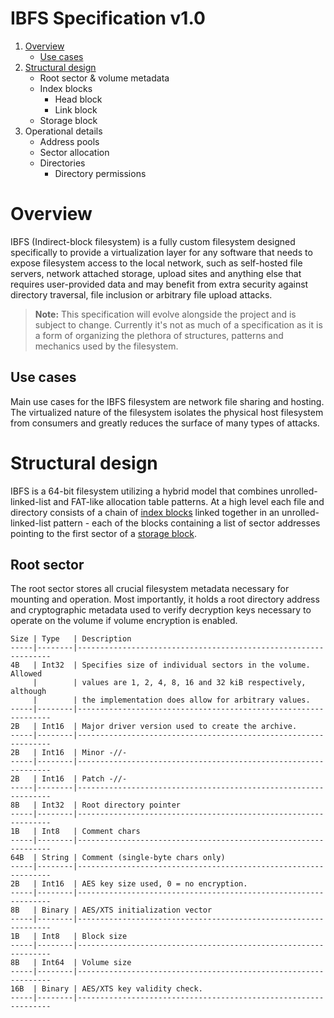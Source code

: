 
# IBFS Specification v1.0

1. [Overview](#overview)
    - [Use cases](#use-cases)
2. [Structural design](#structural-design)
    - Root sector & volume metadata
    - Index blocks
        - Head block
        - Link block
    - Storage block
3. Operational details
    - Address pools
    - Sector allocation
    - Directories
        - Directory permissions

# Overview
IBFS (Indirect-block filesystem) is a fully custom filesystem designed specifically to provide a virtualization layer for any software that needs to expose filesystem access to the local network, such as self-hosted file servers, network attached storage, upload sites and anything else that requires user-provided data and may benefit from extra security against directory traversal, file inclusion or arbitrary file upload attacks.

> **Note:** This specification will evolve alongside the project and is subject to change.
Currently it's not as much of a specification as it is a form of organizing the plethora of structures, patterns and mechanics used by the filesystem.

## Use cases
Main use cases for the IBFS filesystem are network file sharing and hosting.
The virtualized nature of the filesystem isolates the physical host filesystem from consumers and greatly reduces the surface of many types of attacks.

# Structural design
IBFS is a 64-bit filesystem utilizing a hybrid model that combines unrolled-linked-list and FAT-like allocation table patterns.
At a high level each file and directory consists of a chain of [index blocks](#index-blocks) linked together in an unrolled-linked-list pattern - each of the blocks containing a list of sector addresses pointing to the first sector of a [storage block](#storage-block).

## Root sector
The root sector stores all crucial filesystem metadata necessary for mounting and operation.
Most importantly, it holds a root directory address and cryptographic metadata used to verify decryption keys necessary to operate on the volume if volume encryption is enabled.
```
Size | Type   | Description
-----|--------|----------------------------------------------------------------
4B   | Int32  | Specifies size of individual sectors in the volume. Allowed 
     |        | values are 1, 2, 4, 8, 16 and 32 kiB respectively, although 
     |        | the implementation does allow for arbitrary values.
-----|--------|----------------------------------------------------------------
2B   | Int16  | Major driver version used to create the archive.
-----|--------|----------------------------------------------------------------
2B   | Int16  | Minor -//-
-----|--------|----------------------------------------------------------------
2B   | Int16  | Patch -//-
-----|--------|----------------------------------------------------------------
8B   | Int32  | Root directory pointer
-----|--------|----------------------------------------------------------------
1B   | Int8   | Comment chars
-----|--------|----------------------------------------------------------------
64B  | String | Comment (single-byte chars only)
-----|--------|----------------------------------------------------------------
2B   | Int16  | AES key size used, 0 = no encryption.
-----|--------|----------------------------------------------------------------
8B   | Binary | AES/XTS initialization vector
-----|--------|----------------------------------------------------------------
1B   | Int8   | Block size
-----|--------|----------------------------------------------------------------
8B   | Int64  | Volume size
-----|--------|----------------------------------------------------------------
16B  | Binary | AES/XTS key validity check.
-----|--------|----------------------------------------------------------------
```